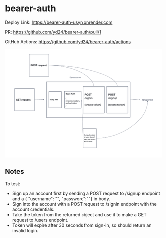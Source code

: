 # bearer-auth

Deploy Link: https://bearer-auth-usyn.onrender.com

PR: https://github.com/yd24/bearer-auth/pull/1

GitHub Actions: https://github.com/yd24/bearer-auth/actions

![image](./Whiteboard.png)

## Notes
To test:
* Sign up an account first by sending a POST request to /signup endpoint and a { "username": "<username here>", "password":"<password here>"} in body.
* Sign into the account with a POST request to /signin endpoint with the account credentials.
* Take the token from the returned object and use it to make a GET request to /users endpoint.
* Token will expire after 30 seconds from sign-in, so should return an invalid login.
